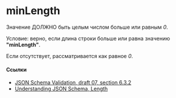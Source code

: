 # minLength
Значение ДОЛЖНО быть целым числом больше или равным *0*.

Условие: верно, если длина строки больше или равна значению **"minLength"**.

Если отсутствует, рассматривается как равное *0*.

#### Ссылки
- [JSON Schema Validation, draft 07, section 6.3.2](https://json-schema.org/draft-07/json-schema-validation.html#rfc.section.6.3.2)
- [Understanding JSON Schema, Length](https://json-schema.org/understanding-json-schema/reference/string.html#length)
